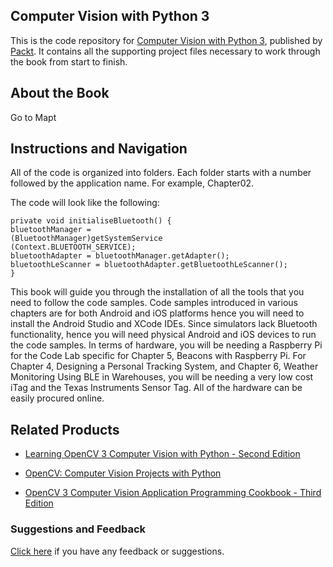 ## Computer Vision with Python 3

This is the code repository for [Computer Vision with Python 3](https://www.packtpub.com/application-development/computer-vision-python-3?utm_source=github&utm_medium=repository&utm_campaign=9781788299763), published by [Packt](https://www.packtpub.com/?utm_source=github). It contains all the supporting project files necessary to work through the book from start to finish.
## About the Book
Go to Mapt

## Instructions and Navigation
All of the code is organized into folders. Each folder starts with a number followed by the application name. For example, Chapter02.



The code will look like the following:
```
private void initialiseBluetooth() {
bluetoothManager = 
(BluetoothManager)getSystemService
(Context.BLUETOOTH_SERVICE);
bluetoothAdapter = bluetoothManager.getAdapter();
bluetoothLeScanner = bluetoothAdapter.getBluetoothLeScanner(); 
}
```

This book will guide you through the installation of all the tools that you need to follow the code samples. Code samples introduced in various chapters are for both Android and iOS platforms hence you will need to install the Android Studio and XCode IDEs. Since simulators lack Bluetooth functionality, hence you will need physical Android and iOS devices to run the code samples. In terms of hardware, you will be needing a Raspberry Pi for the Code Lab specific for Chapter 5, Beacons with Raspberry Pi. For Chapter 4, Designing a Personal Tracking System, and Chapter 6, Weather Monitoring Using BLE in Warehouses, you will be needing a very low cost iTag and the Texas Instruments Sensor Tag. All of the hardware can be easily procured online.

## Related Products
* [Learning OpenCV 3 Computer Vision with Python - Second Edition](https://www.packtpub.com/application-development/learning-opencv-3-computer-vision-python-second-edition?utm_source=github&utm_medium=repository&utm_campaign=9781785283840)

* [OpenCV: Computer Vision Projects with Python](https://www.packtpub.com/application-development/opencv-computer-vision-projects-python?utm_source=github&utm_medium=repository&utm_campaign=9781787125490)

* [OpenCV 3 Computer Vision Application Programming Cookbook - Third Edition](https://www.packtpub.com/application-development/opencv-3-computer-vision-application-programming-cookbook-third-edition?utm_source=github&utm_medium=repository&utm_campaign=9781786469717)

### Suggestions and Feedback
[Click here](https://docs.google.com/forms/d/e/1FAIpQLSe5qwunkGf6PUvzPirPDtuy1Du5Rlzew23UBp2S-P3wB-GcwQ/viewform) if you have any feedback or suggestions.

